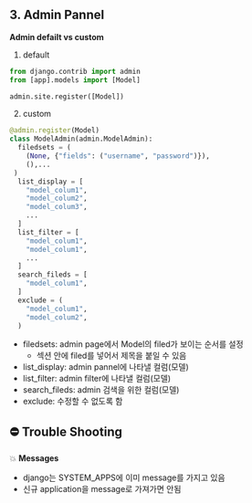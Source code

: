 ## 3. Admin Pannel

**Admin defailt vs custom**

1. default

```python
from django.contrib import admin
from [app].models import [Model]

admin.site.register([Model])
```

2. custom

```python
@admin.register(Model)
class ModelAdmin(admin.ModelAdmin):
  filedsets = (
    (None, {"fields": ("username", "password")}),
  	(),...
 )
  list_display = [
    "model_colum1",
    "model_colum2",
    "model_colum3",
    ...
  ]
  list_filter = [
    "model_colum1",
    "model_colum1",
    ...
  ]
  search_fileds = [
    "model_colum1",
  ]
  exclude = (
    "model_colum1",
    "model_colum2",    
  )
```

- filedsets: admin page에서 Model의 filed가 보이는 순서를 설정
  - 섹션 안에 filed를 넣어서 제목을 붙일 수 있음
- list_display: admin pannel에 나타낼 컬럼(모델)
- list_filter: admin filter에 나타낼 컬럼(모델)
- search_fileds: admin 검색을 위한 컬럼(모델)
- exclude: 수정할 수 없도록 함

## ⛔️ Trouble Shooting

💥 **Messages**

- django는 SYSTEM_APPS에 이미 message를 가지고 있음
- 신규 application을 message로 가져가면 안됨

